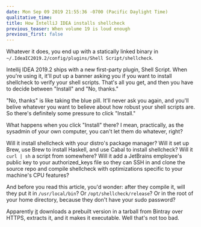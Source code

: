 ```yaml
---
date: Mon Sep 09 2019 21:55:36 -0700 (Pacific Daylight Time)
qualitative_time: 
title: How IntelliJ IDEA installs shellcheck
previous_teaser: When volume 19 is loud enough
previous_first: false
---
```

Whatever it does, you end up with a statically linked binary in `~/.IdeaIC2019.2/config/plugins/Shell Script/shellcheck`.

Intellij IDEA 2019.2 ships with a new first-party plugin, Shell Script.
When you're using it, it'll put up a banner asking you if you want to install shellcheck to verify your shell scripts.
That's all you get, and then you have to decide between "Install" and "No, thanks."

"No, thanks" is like taking the blue pill.
It'll never ask you again, and you'll belive whatever you want to believe about how robust your shell scripts are.
So there's definitely some pressure to click "Install."

What happens when you click "Install" there?
I mean, practically, as the sysadmin of your own computer, you can't let them do whatever, right?

Will it install shellcheck with your distro's package manager?
Will it set up Brew, use Brew to install Haskell, and use Cabal to install shellcheck?
Will it `curl | sh` a script from somewhere?
Will it add a JetBrains employee's public key to your authorized_keys file so they can SSH in and clone the source repo and compile shellcheck with optimizations specific to your machine's CPU features?

And before you read this article, you'd wonder:
after they compile it, will they put it in `/usr/local/bin`?
Or `/opt/shellcheck/release`?
Or in the root of your home directory, because they don't have your sudo password?

Apparently [it](https://github.com/JetBrains/intellij-community/blob/e17770110cb4b5e6fb5c34461bb8af04ef0815f4/plugins/sh/src/com/intellij/sh/shellcheck/ShShellcheckUtil.java#L89-L100)
downloads a prebuilt version in a tarball from Bintray over HTTPS, extracts it, and it makes it executable.
Well that's not too bad.

